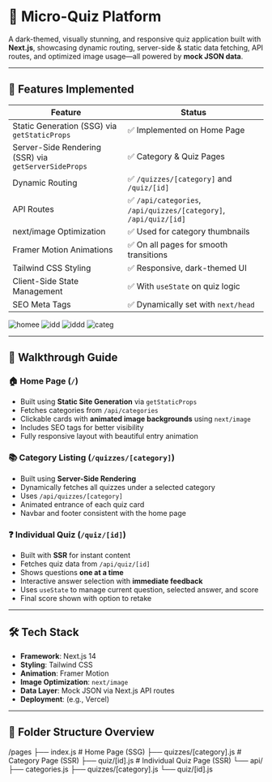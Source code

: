 # 🧠 Micro-Quiz Platform

A dark-themed, visually stunning, and responsive quiz application built with **Next.js**, showcasing dynamic routing, server-side & static data fetching, API routes, and optimized image usage—all powered by **mock JSON data**.

---

## 📌 Features Implemented

| Feature | Status |
|--------|--------|
| Static Generation (SSG) via `getStaticProps` | ✅ Implemented on Home Page |
| Server-Side Rendering (SSR) via `getServerSideProps` | ✅ Category & Quiz Pages |
| Dynamic Routing | ✅ `/quizzes/[category]` and `/quiz/[id]` |
| API Routes | ✅ `/api/categories`, `/api/quizzes/[category]`, `/api/quiz/[id]` |
| next/image Optimization | ✅ Used for category thumbnails |
| Framer Motion Animations | ✅ On all pages for smooth transitions |
| Tailwind CSS Styling | ✅ Responsive, dark-themed UI |
| Client-Side State Management | ✅ With `useState` on quiz logic |
| SEO Meta Tags | ✅ Dynamically set with `next/head` |

![homee](https://github.com/user-attachments/assets/c9d5a2ac-620f-4b32-bfe3-e72ec18f1789)
![idd](https://github.com/user-attachments/assets/c89d72cc-50be-4449-882b-85d99b5b8a2f)
![iddd](https://github.com/user-attachments/assets/00f6b4f8-40c2-487f-9cae-def80cb0fe12)
![categ](https://github.com/user-attachments/assets/e73eae82-9a77-4eec-9d8d-527e663cbfcb)


---

## 🧭 Walkthrough Guide

### 🏠 Home Page (`/`)
- Built using **Static Site Generation** via `getStaticProps`
- Fetches categories from `/api/categories`
- Clickable cards with **animated image backgrounds** using `next/image`
- Includes SEO tags for better visibility
- Fully responsive layout with beautiful entry animation

### 📚 Category Listing (`/quizzes/[category]`)
- Built using **Server-Side Rendering**
- Dynamically fetches all quizzes under a selected category
- Uses `/api/quizzes/[category]`
- Animated entrance of each quiz card
- Navbar and footer consistent with the home page

### ❓ Individual Quiz (`/quiz/[id]`)
- Built with **SSR** for instant content
- Fetches quiz data from `/api/quiz/[id]`
- Shows questions **one at a time**
- Interactive answer selection with **immediate feedback**
- Uses `useState` to manage current question, selected answer, and score
- Final score shown with option to retake

---

## 🛠 Tech Stack

- **Framework**: Next.js 14
- **Styling**: Tailwind CSS
- **Animation**: Framer Motion
- **Image Optimization**: `next/image`
- **Data Layer**: Mock JSON via Next.js API routes
- **Deployment**: (e.g., Vercel)

---

## 🧩 Folder Structure Overview

/pages
├── index.js # Home Page (SSG)
├── quizzes/[category].js # Category Page (SSR)
├── quiz/[id].js # Individual Quiz Page (SSR)
└── api/
├── categories.js
├── quizzes/[category].js
└── quiz/[id].js

